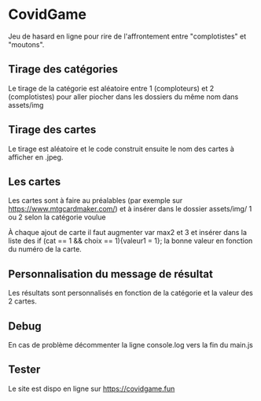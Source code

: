 # CovidGame

Jeu de hasard en ligne pour rire de l'affrontement entre "complotistes" et "moutons".

## Tirage des catégories

Le tirage de la catégorie est aléatoire entre 1 (comploteurs) et 2 (complotistes) pour aller piocher dans les dossiers du même nom dans assets/img

## Tirage des cartes

Le tirage est aléatoire et le code construit ensuite le nom des cartes à afficher en .jpeg.

## Les cartes

Les cartes sont à faire au préalables (par exemple sur https://www.mtgcardmaker.com/) et à insérer dans le dossier assets/img/ 1 ou 2 selon la catégorie voulue

À chaque ajout de carte il faut augmenter var max2 et 3 et insérer dans la liste des if (cat == 1 && choix == 1){valeur1 = 1}; la bonne valeur en fonction du numéro de la carte.

## Personnalisation du message de résultat

Les résultats sont personnalisés en fonction de la catégorie et la valeur des 2 cartes.

## Debug

En cas de problème décommenter la ligne console.log vers la fin du main.js

## Tester

Le site est dispo en ligne sur https://covidgame.fun
